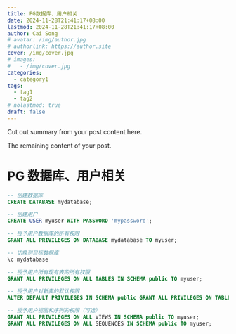```yaml
---
title: PG数据库、用户相关
date: 2024-11-28T21:41:17+08:00
lastmod: 2024-11-28T21:41:17+08:00
author: Cai Song
# avatar: /img/author.jpg
# authorlink: https://author.site
cover: /img/cover.jpg
# images:
#   - /img/cover.jpg
categories:
  - category1
tags:
  - tag1
  - tag2
# nolastmod: true
draft: false
---
```


Cut out summary from your post content here.

<!--more-->

The remaining content of your post.
# PG 数据库、用户相关
```sql
-- 创建数据库
CREATE DATABASE mydatabase;

-- 创建用户
CREATE USER myuser WITH PASSWORD 'mypassword';

-- 授予用户数据库的所有权限
GRANT ALL PRIVILEGES ON DATABASE mydatabase TO myuser;

-- 切换到目标数据库
\c mydatabase

-- 授予用户所有现有表的所有权限
GRANT ALL PRIVILEGES ON ALL TABLES IN SCHEMA public TO myuser;

-- 授予用户对新表的默认权限
ALTER DEFAULT PRIVILEGES IN SCHEMA public GRANT ALL PRIVILEGES ON TABLES TO myuser;

-- 授予用户视图和序列的权限（可选）
GRANT ALL PRIVILEGES ON ALL VIEWS IN SCHEMA public TO myuser;
GRANT ALL PRIVILEGES ON ALL SEQUENCES IN SCHEMA public TO myuser;
```